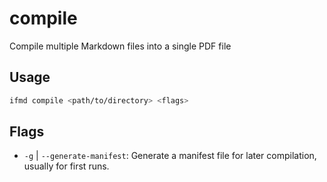# compile

Compile multiple Markdown files into a single PDF file

## Usage

```bash
ifmd compile <path/to/directory> <flags>
```

## Flags

* `-g` | `--generate-manifest`: Generate a manifest file for later compilation, usually for first runs.

